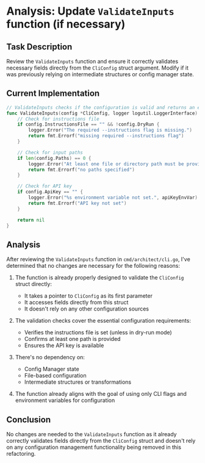 # Analysis: Update `ValidateInputs` function (if necessary)

## Task Description
Review the `ValidateInputs` function and ensure it correctly validates necessary fields directly from the `CliConfig` struct argument. Modify if it was previously relying on intermediate structures or config manager state.

## Current Implementation
```go
// ValidateInputs checks if the configuration is valid and returns an error if not
func ValidateInputs(config *CliConfig, logger logutil.LoggerInterface) error {
    // Check for instructions file
    if config.InstructionsFile == "" && !config.DryRun {
        logger.Error("The required --instructions flag is missing.")
        return fmt.Errorf("missing required --instructions flag")
    }

    // Check for input paths
    if len(config.Paths) == 0 {
        logger.Error("At least one file or directory path must be provided as an argument.")
        return fmt.Errorf("no paths specified")
    }

    // Check for API key
    if config.ApiKey == "" {
        logger.Error("%s environment variable not set.", apiKeyEnvVar)
        return fmt.Errorf("API key not set")
    }

    return nil
}
```

## Analysis

After reviewing the `ValidateInputs` function in `cmd/architect/cli.go`, I've determined that no changes are necessary for the following reasons:

1. The function is already properly designed to validate the `CliConfig` struct directly:
   - It takes a pointer to `CliConfig` as its first parameter
   - It accesses fields directly from this struct
   - It doesn't rely on any other configuration sources

2. The validation checks cover the essential configuration requirements:
   - Verifies the instructions file is set (unless in dry-run mode)
   - Confirms at least one path is provided
   - Ensures the API key is available

3. There's no dependency on:
   - Config Manager state
   - File-based configuration
   - Intermediate structures or transformations

4. The function already aligns with the goal of using only CLI flags and environment variables for configuration

## Conclusion

No changes are needed to the `ValidateInputs` function as it already correctly validates fields directly from the `CliConfig` struct and doesn't rely on any configuration management functionality being removed in this refactoring.